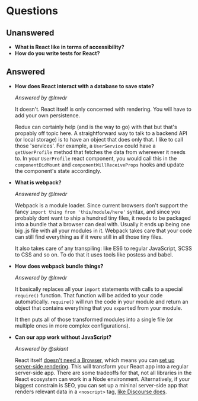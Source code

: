 # Questions

## Unanswered

- **What is React like in terms of accessibility?**
- **How do you write tests for React?**

## Answered

- **How does React interact with a database to save state?**

  _Answered by @lnwdr_

  It doesn't. React itself is only concerned with rendering. You will have to add your own persistence.
  
  Redux can certainly help (and is the way to go) with that but that's propably off topic here. A straightforward way to talk to a backend API (or local storage) is to have an object that does only that. I like to call those 'services'. For example, a `UserService` could have a `getUserProfile` method that fetches the data from whereever it needs to. In your `UserProfile` react component, you would call this in the `componentDidMount` and `componentWillReceiveProps` hooks and update the component's state accordingly.

- **What is webpack?**

  _Answered by @lnwdr_

  Webpack is a module loader. Since current browsers don't support the fancy `import thing from 'this/module/here'` syntax, and since you probably dont want to ship a hundred tiny files, it needs to be packaged into a bundle that a browser can deal with. Usually it ends up being one big .js file with all your modules in it. Webpack takes care that your code can still find everything as if it were still in all those tiny files.

  It also takes care of any transpiling: like ES6 to regular JavaScript, SCSS to CSS and so on. To do that it uses tools like postcss and babel.

- **How does webpack bundle things?**

  _Answered by @lnwdr_

  It basically replaces all your `import` statements with calls to a special `require()` function. That function will be added to your code automatically. `require()` will run the code in your module and return an object that contains everything that you `export`ed from   your module.

  It then puts all of those transformed modules into a single file (or multiple ones in more complex configurations).

- **Can our app work without JavaScript?**

  _Answered by @skiant_

  React itself [doesn't need a Browser][no browser], which means you can [set up server-side rendering][server-side rendering]. This will transform your React app into a regular server-side app. There are some tradeoffs for that, not all libraries in the React ecosystem can work in a Node environment. Alternatively, if your biggest constrain is SEO, you can set up a mininal server-side app that renders relevant data in a `<noscript>` tag, [like Discourse does][SEO].

[no browser]: https://facebook.github.io/react/docs/environments.html
[server-side rendering]: https://reactjsnews.com/isomorphic-javascript-with-react-node
[SEO]: https://eviltrout.com/2013/06/19/adding-support-for-search-engines-to-your-javascript-applications.html
